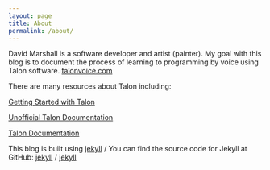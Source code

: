 ```yaml
---
layout: page
title: About
permalink: /about/
---
```


David Marshall is a software developer and artist (painter).  My goal with this blog is to document the process of learning to programming by voice using Talon software. [talonvoice.com](https://talonvoice.com/)


There are many resources about Talon including:

[Getting Started with Talon](https://whalequench.club/blog/2019/09/03/learning-to-speak-code.html)

[Unofficial Talon Documentation](https://talon.wiki/unofficial_talon_docs/)


[Talon Documentation](https://talonvoice.com/docs/)


This blog is built using [jekyll][jekyll-organization] /
You can find the source code for Jekyll at GitHub:
[jekyll][jekyll-organization] /
[jekyll](https://github.com/jekyll/jekyll)


[jekyll-organization]: https://github.com/jekyll
